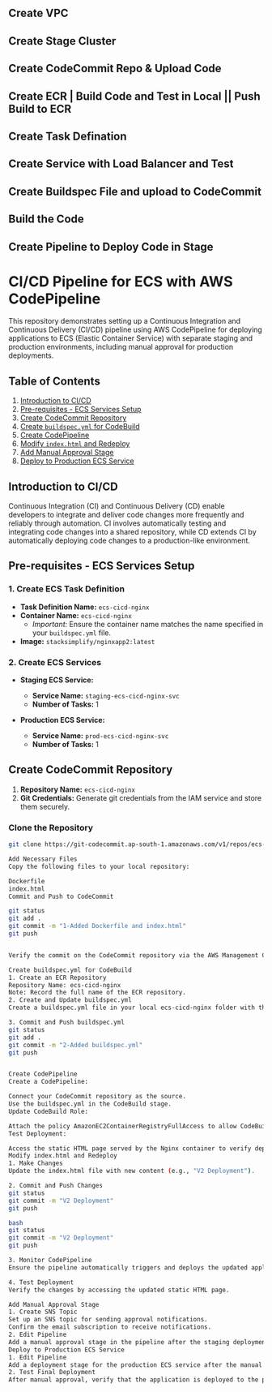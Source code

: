 ## Create VPC
## Create Stage Cluster
## Create CodeCommit Repo & Upload Code
## Create ECR | Build Code and Test in Local || Push Build to ECR
## Create Task Defination
## Create Service with Load Balancer and Test
## Create Buildspec File and upload to CodeCommit
## Build the Code
## Create Pipeline to Deploy Code in Stage
## 


# CI/CD Pipeline for ECS with AWS CodePipeline

This repository demonstrates setting up a Continuous Integration and Continuous Delivery (CI/CD) pipeline using AWS CodePipeline for deploying applications to ECS (Elastic Container Service) with separate staging and production environments, including manual approval for production deployments.

## Table of Contents
1. [Introduction to CI/CD](#introduction-to-cicd)
2. [Pre-requisites - ECS Services Setup](#pre-requisites---ecs-services-setup)
3. [Create CodeCommit Repository](#create-codecommit-repository)
4. [Create `buildspec.yml` for CodeBuild](#create-buildspecyml-for-codebuild)
5. [Create CodePipeline](#create-codepipeline)
6. [Modify `index.html` and Redeploy](#modify-indexhtml-and-redeploy)
7. [Add Manual Approval Stage](#add-manual-approval-stage)
8. [Deploy to Production ECS Service](#deploy-to-production-ecs-service)

## Introduction to CI/CD

Continuous Integration (CI) and Continuous Delivery (CD) enable developers to integrate and deliver code changes more frequently and reliably through automation. CI involves automatically testing and integrating code changes into a shared repository, while CD extends CI by automatically deploying code changes to a production-like environment.

## Pre-requisites - ECS Services Setup

### 1. Create ECS Task Definition

- **Task Definition Name:** `ecs-cicd-nginx`
- **Container Name:** `ecs-cicd-nginx`
  - *Important:* Ensure the container name matches the name specified in your `buildspec.yml` file.
- **Image:** `stacksimplify/nginxapp2:latest`

### 2. Create ECS Services

- **Staging ECS Service:**
  - **Service Name:** `staging-ecs-cicd-nginx-svc`
  - **Number of Tasks:** 1

- **Production ECS Service:**
  - **Service Name:** `prod-ecs-cicd-nginx-svc`
  - **Number of Tasks:** 1

## Create CodeCommit Repository

1. **Repository Name:** `ecs-cicd-nginx`
2. **Git Credentials:** Generate git credentials from the IAM service and store them securely.

### Clone the Repository
```bash
git clone https://git-codecommit.ap-south-1.amazonaws.com/v1/repos/ecs-cicd-nginx

Add Necessary Files
Copy the following files to your local repository:

Dockerfile
index.html
Commit and Push to CodeCommit

git status
git add .
git commit -m "1-Added Dockerfile and index.html"
git push


Verify the commit on the CodeCommit repository via the AWS Management Console.

Create buildspec.yml for CodeBuild
1. Create an ECR Repository
Repository Name: ecs-cicd-nginx
Note: Record the full name of the ECR repository.
2. Create and Update buildspec.yml
Create a buildspec.yml file in your local ecs-cicd-nginx folder with the following content:

3. Commit and Push buildspec.yml
git status
git add .
git commit -m "2-Added buildspec.yml"
git push


Create CodePipeline
Create a CodePipeline:

Connect your CodeCommit repository as the source.
Use the buildspec.yml in the CodeBuild stage.
Update CodeBuild Role:

Attach the policy AmazonEC2ContainerRegistryFullAccess to allow CodeBuild to push images to ECR.
Test Deployment:

Access the static HTML page served by the Nginx container to verify deployment.
Modify index.html and Redeploy
1. Make Changes
Update the index.html file with new content (e.g., "V2 Deployment").

2. Commit and Push Changes
git status
git commit -m "V2 Deployment"
git push

bash
git status
git commit -m "V2 Deployment"
git push

3. Monitor CodePipeline
Ensure the pipeline automatically triggers and deploys the updated application.

4. Test Deployment
Verify the changes by accessing the updated static HTML page.

Add Manual Approval Stage
1. Create SNS Topic
Set up an SNS topic for sending approval notifications.
Confirm the email subscription to receive notifications.
2. Edit Pipeline
Add a manual approval stage in the pipeline after the staging deployment.
Deploy to Production ECS Service
1. Edit Pipeline
Add a deployment stage for the production ECS service after the manual approval stage.
2. Test Final Deployment
After manual approval, verify that the application is deployed to the production environment.

